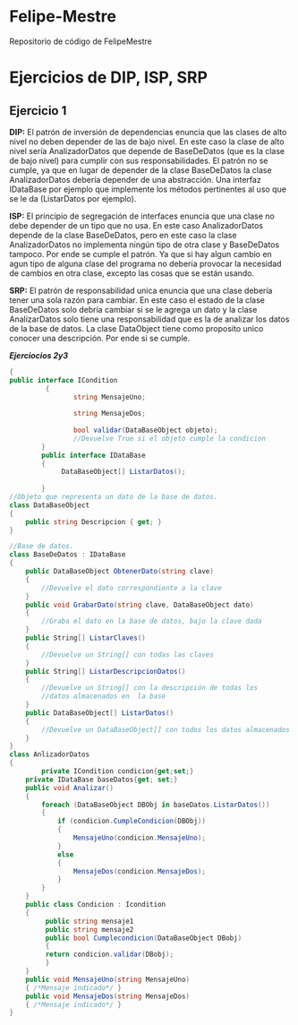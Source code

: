 # Felipe-Mestre
Repositorio de código de FelipeMestre

# Ejercicios de DIP, ISP, SRP
## Ejercicio 1 

**DIP:** El patrón de inversión de dependencias enuncia que las clases de alto nivel no deben depender de las de bajo nivel.
         En este caso la clase de alto nivel sería AnalizadorDatos que depende de BaseDeDatos (que es la clase de bajo nivel) para                cumplir con sus responsabilidades. El patrón no se cumple, ya que en lugar de depender de la clase BaseDeDatos la clase                  AnalizadorDatos debería depender de una abstracción. Una interfaz IDataBase por ejemplo que implemente los métodos                      pertinentes al uso que se le da (ListarDatos por ejemplo).

**ISP:** El principio de segregación de interfaces enuncia que una clase no debe depender de un tipo que no usa. En este caso                    AnalizadorDatos depende de la clase BaseDeDatos, pero en este caso la clase AnalizadorDatos no implementa ningún tipo de otra            clase y BaseDeDatos tampoco. Por ende se cumple el patrón. Ya que si hay algun cambio en agun tipo de alguna clase del programa          no deberia provocar la necesidad de cambios en otra clase, excepto las cosas que se están usando.

**SRP:** El patrón de responsabilidad unica enuncia que una clase debería tener una sola razón para cambiar. En este caso el estado de            la clase BaseDeDatos solo debría cambiar si se le agrega un dato y la clase AnalizarDatos solo tiene una responsabilidad que es          la de analizar los datos de la base de datos. La clase DataObject tiene como proposito unico conocer una descripción. Por ende           si se cumple.

***Ejerciocios 2y3***
```cs
{
public interface ICondition
         {
                string MensajeUno;
                
                string MensajeDos;
                
                bool validar(DataBaseObject objeto);
                //Devuelve True si el objeto cumple la condicion
        }
        public interface IDataBase
        {
             DataBaseObject[] ListarDatos();             
                                
        }
//Objeto que representa un dato de la base de datos.
class DataBaseObject
{
    public string Descripcion { get; }
}

//Base de datos.
class BaseDeDatos : IDataBase
{
    public DataBaseObject ObtenerDato(string clave)
    {
        //Devuelve el dato correspondiente a la clave
    }
    public void GrabarDato(string clave, DataBaseObject dato)
    {
        //Graba el dato en la base de datos, bajo la clave dada
    }
    public String[] ListarClaves()
    {
        //Devuelve un String[] con todas las claves
    }
    public String[] ListarDescripcionDatos()
    {
        //Devuelve un String[] con la descripción de todas los 
        //datos almacenados en  la base
    }
    public DataBaseObject[] ListarDatos()
    {
        //Devuelve un DataBaseObject[] con todos los datos almacenados en la base
    }
}
class AnlizadorDatos
{
        private ICondition condicion{get;set;}
    private IDataBase baseDatos{get; set;}
    public void Analizar()
    {
        foreach (DataBaseObject DBObj in baseDatos.ListarDatos())
        {
            if (condicion.CumpleCondicion(DBObj))
            {
                MensajeUno(condicion.MensajeUno);
            }
            else
            {
                MensajeDos(condicion.MensajeDos);
            }
        }
    }
    public class Condicion : Icondition
    {
         public string mensaje1
         public string mensaje2
         public bool Cumplecondicion(DataBaseObject DBobj)
         {
         return condicion.validar(DBobj);
         }
    }
    public void MensajeUno(string MensajeUno)
    { /*Mensaje indicado*/ }
    public void MensajeDos(string MensajeDos)
    { /*Mensaje indicado*/ }
}
```

